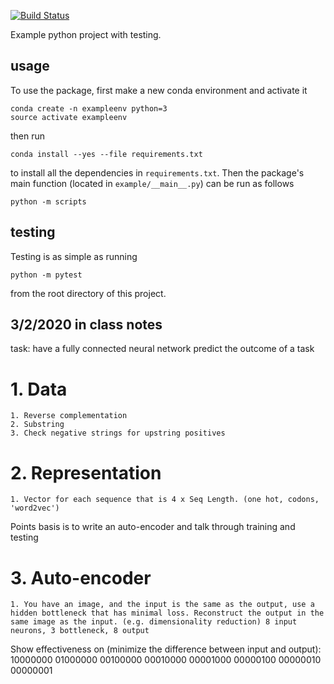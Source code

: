 [![Build
Status](https://travis-ci.org/zach-hois/NeuralNetwork.svg?branch=master)](https://travis-ci.org/zach-hois/NeuralNetwork)

Example python project with testing.

## usage

To use the package, first make a new conda environment and activate it

```
conda create -n exampleenv python=3
source activate exampleenv
```

then run

```
conda install --yes --file requirements.txt
```

to install all the dependencies in `requirements.txt`. Then the package's
main function (located in `example/__main__.py`) can be run as follows

```
python -m scripts
```

## testing

Testing is as simple as running

```
python -m pytest
```

from the root directory of this project.


## 3/2/2020 in class notes
task: have a fully connected neural network predict the outcome of a task

# 1. Data
	1. Reverse complementation
	2. Substring
	3. Check negative strings for upstring positives
# 2. Representation
	1. Vector for each sequence that is 4 x Seq Length. (one hot, codons, 'word2vec')

Points basis is to write an auto-encoder and talk through training and testing 

# 3. Auto-encoder
	1. You have an image, and the input is the same as the output, use a hidden bottleneck that has minimal loss. Reconstruct the output in the same image as the input. (e.g. dimensionality reduction) 8 input neurons, 3 bottleneck, 8 output

Show effectiveness on (minimize the difference between input and output):
10000000
01000000
00100000
00010000
00001000
00000100
00000010
00000001




